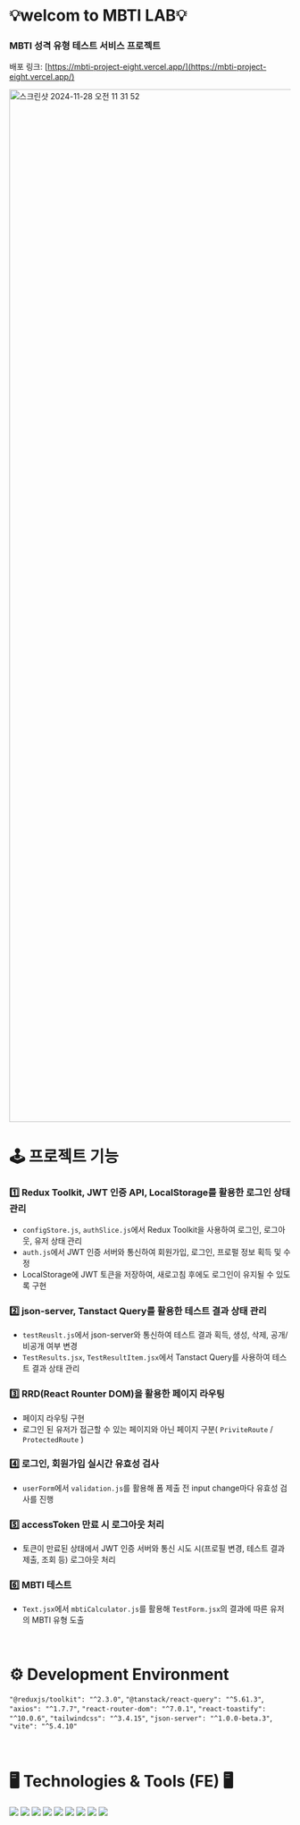 # 💡welcom to MBTI LAB💡

### MBTI 성격 유형 테스트 서비스 프로젝트
배포 링크: [https://mbti-project-eight.vercel.app/](https://mbti-project-eight.vercel.app/)

<img width="1847" alt="스크린샷 2024-11-28 오전 11 31 52" src="https://github.com/user-attachments/assets/1bc3ac2c-e5f6-4b00-871c-001fc31192e3">

<br/>

# 🕹️ 프로젝트 기능
### 1️⃣ Redux Toolkit, JWT 인증 API, LocalStorage를 활용한 로그인 상태 관리
- `configStore.js`, `authSlice.js`에서 Redux Toolkit을 사용하여 로그인, 로그아웃, 유저 상태 관리
- `auth.js`에서 JWT 인증 서버와 통신하여 회원가입, 로그인, 프로펄 정보 획득 및 수정
- LocalStorage에 JWT 토큰을 저장하여, 새로고침 후에도 로그인이 유지될 수 있도록 구현

### 2️⃣ json-server, Tanstact Query를 활용한 테스트 결과 상태 관리
- `testReuslt.js`에서 json-server와 통신하여 테스트 결과 획득, 생성, 삭제, 공개/비공개 여부 변경
- `TestResults.jsx`, `TestResultItem.jsx`에서 Tanstact Query를 사용하여 테스트 결과 상태 관리

### 3️⃣ RRD(React Rounter DOM)을 활용한 페이지 라우팅
- 페이지 라우팅 구현
- 로그인 된 유저가 접근할 수 있는 페이지와 아닌 페이지 구분( `PriviteRoute` / `ProtectedRoute` )

### 4️⃣ 로그인, 회원가입 실시간 유효성 검사
- `userForm`에서 `validation.js`를 활용해 폼 제출 전 input change마다 유효성 검사를 진행

### 5️⃣ accessToken 만료 시 로그아웃 처리
- 토큰이 만료된 상태에서 JWT 인증 서버와 통신 시도 시(프로필 변경, 테스트 결과 제출, 조회 등) 로그아웃 처리

### 6️⃣ MBTI 테스트
- `Text.jsx`에서 `mbtiCalculator.js`를 활용해 `TestForm.jsx`의 결과에 따른 유저의 MBTI 유형 도출


<br />

# ⚙️ Development Environment
`"@reduxjs/toolkit": "^2.3.0"`, `"@tanstack/react-query": "^5.61.3"`, `"axios": "^1.7.7"`, `"react-router-dom": "^7.0.1"`, `"react-toastify": "^10.0.6"`, `"tailwindcss": "^3.4.15"`, `"json-server": "^1.0.0-beta.3"`, `"vite": "^5.4.10"`

<br/>

# 🖥️ Technologies & Tools (FE) 🖥️
<div>
<img src="https://img.shields.io/badge/Javascript-F7DF1E?style=flat&logo=Javascript&logoColor=white" />
<img src="https://img.shields.io/badge/React-61DAFB?style=flat&logo=React&logoColor=white" />
<img src="https://img.shields.io/badge/Tailwindcss-06B6D4?style=flat&logo=Tailwindcss&logoColor=white" />
<img src="https://img.shields.io/badge/Axios-5A29E4?style=flat&logo=Axios&logoColor=white" />
<img src="https://img.shields.io/badge/Vercel-000000?style=flat-square&logo=Vercel&logoColor=white"/>
<img src="https://img.shields.io/badge/Glitch-3333FF?style=flat-square&logo=Glitch&logoColor=white"/>
<img src="https://img.shields.io/badge/Git-F05032?style=flat-square&logo=git&logoColor=white"/>
<img src="https://img.shields.io/badge/Github-181717?style=flat-square&logo=github&logoColor=white"/>
<img src="https://img.shields.io/badge/Figma-F24E1E?style=flat-square&logo=Figma&logoColor=white"/>
</div>

